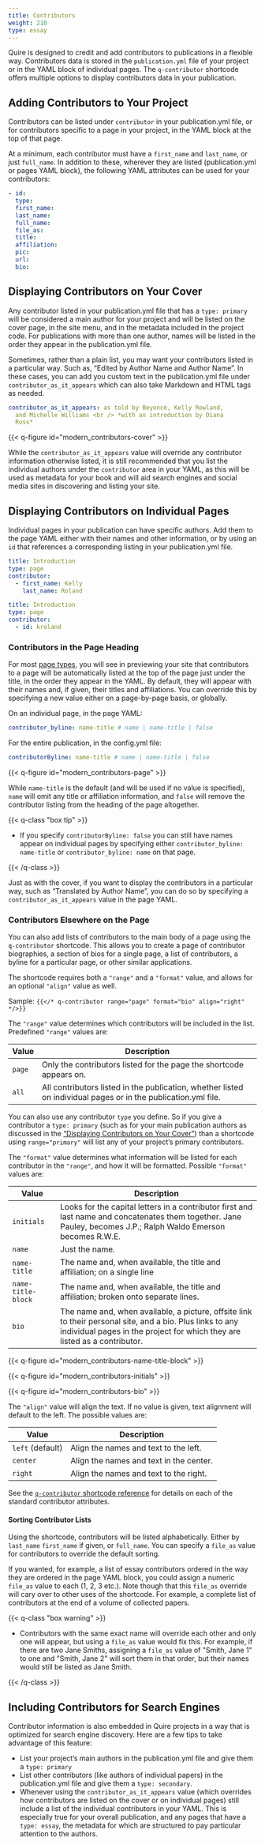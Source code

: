 ```yaml
---
title: Contributors
weight: 210
type: essay
---
```


Quire is designed to credit and add contributors to publications in a flexible way. Contributors data is stored in the `publication.yml` file of your project or in the YAML block of individual pages. The `q-contributor` shortcode offers multiple options to display contributors data in your publication.

## Adding Contributors to Your Project

Contributors can be listed under `contributor` in your publication.yml file, or for contributors specific to a page in your project, in the YAML block at the top of that page.

At a minimum, each contributor must have a `first_name` and `last_name`, or just `full_name`. In addition to these, wherever they are listed (publication.yml or pages YAML block), the following YAML attributes can be used for your contributors:

```YAML
- id:
  type:
  first_name:
  last_name:
  full_name:
  file_as:
  title:
  affiliation:
  pic:
  url:
  bio:
```

## Displaying Contributors on Your Cover

Any contributor listed in your publication.yml file that has a `type: primary` will be considered a main author for your project and will be listed on the cover page, in the site menu, and in the metadata included in the project code. For publications with more than one author, names will be listed in the order they appear in the publication.yml file.

Sometimes, rather than a plain list, you may want your contributors listed in a particular way. Such as, “Edited by Author Name and Author Name”. In these cases, you can add you custom text in the publication.yml file under `contributor_as_it_appears` which can also take Markdown and HTML tags as needed.

```yaml
contributor_as_it_appears: as told by Beyoncé, Kelly Rowland, 
  and Michelle Williams <br /> *with an introduction by Diana
  Ross*
```

{{< q-figure id="modern_contributors-cover" >}}

While the `contributor_as_it_appears` value will override any contributor information otherwise listed, it is still recommended that you list the individual authors under the `contributor` area in your YAML, as this will be used as metadata for your book and will aid search engines and social media sites in discovering and listing your site.

## Displaying Contributors on Individual Pages

Individual pages in your publication can have specific authors. Add them to the page YAML either with their names and other information, or by using an `id` that references a corresponding listing in your publication.yml file.


```YAML
title: Introduction
type: page
contributor:
  - first_name: Kelly
    last_name: Roland
```

```YAML
title: Introduction
type: page
contributor:
  - id: kroland
```

### Contributors in the Page Heading

For most [page types](/guide/pages/#defining-page-types), you will see in previewing your site that contributors to a page will be automatically listed at the top of the page just under the title, in the order they appear in the YAML. By default, they will appear with their names and, if given, their titles and affiliations. You can override this by specifying a new value either on a page-by-page basis, or globally.

On an individual page, in the page YAML:

```yaml
contributor_byline: name-title # name | name-title | false
```

For the entire publication, in the config.yml file:

```yaml
contributorByline: name-title # name | name-title | false
```

{{< q-figure id="modern_contributors-page" >}}

While `name-title` is the default (and will be used if no value is specified), `name` will omit any title or affiliation information, and `false` will remove the contributor listing from the heading of the page altogether.

{{< q-class "box tip" >}}

- If you specify `contributorByline: false` you can still have names appear on individual pages by specifying either `contributor_byline: name-title` or `contributor_byline: name` on that page.

{{< /q-class >}}

Just as with the cover, if you want to display the contributors in a particular way, such as “Translated by Author Name”, you can do so by specifying a `contributor_as_it_appears` value in the page YAML.

### Contributors Elsewhere on the Page

You can also add lists of contributors to the main body of a page using the `q-contributor` shortcode. This allows you to create a page of contributor biographies, a section of bios for a single page, a list of contributors, a byline for a particular page, or other similar applications. 

The shortcode requires both a `"range"` and a `"format"` value, and allows for an optional  `"align"` value as well.

Sample: `{{</* q-contributor range="page" format="bio" align="right" */>}}`

The `"range"` value determines which contributors will be included in the list. Predefined `"range"` values are:

| Value | Description |
| --- | --- |
|`page` | Only the contributors listed for the page the shortcode appears on. |
| `all` | All contributors listed in the publication, whether listed on individual pages or in the publication.yml file. |

You can also use any contributor `type` you define. So if you give a contributor a `type: primary` (such as for your main publication authors as discussed in the [“Displaying Contributors on Your Cover”](#displaying-contributors-on-your-cover)) than a shortcode using `range="primary"` will list any of your project’s primary contributors. 

The `"format"` value determines what information will be listed for each contributor in the `"range"`, and how it will be formatted. Possible `"format"` values are:

| Value | Description |
| --- | --- |
|`initials` | Looks for the capital letters in a contributor first and last name and concatenates them together. Jane Pauley, becomes J.P.; Ralph Waldo Emerson becomes R.W.E. |
| `name` | Just the name. |
| `name-title` | The name and, when available, the title and affiliation; on a single line |
| `name-title-block` | The name and, when available, the title and affiliation; broken onto separate lines. |
| `bio` |  The name and, when available, a picture, offsite link to their personal site, and a bio. Plus links to any individual pages in the project for which they are listed as a contributor. |


{{< q-figure id="modern_contributors-name-title-block" >}}

{{< q-figure id="modern_contributors-initials" >}}
 
{{< q-figure id="modern_contributors-bio" >}}


The `"align"` value will align the text. If no value is given, text alignment will default to the left. The possible values are:

| Value | Description |
| --- | --- |
|`left` (default) | Align the names and text to the left. |
| `center` | Align the names and text in the center. |
|`right` | Align the names and text to the right. |

See the [`q-contributor` shortcode reference](/api-docs/shortcodes#q-contributor) for details on each of the standard contributor attributes.

#### Sorting Contributor Lists

Using the shortcode, contributors will be listed alphabetically. Either by `last_name` `first_name` if given, or `full_name`. You can specify a `file_as` value for contributors to override the default sorting. 

If you wanted, for example, a list of essay contributors ordered in the way they are ordered in the page YAML block, you could assign a numeric `file_as` value to each (1, 2, 3 etc.). Note though that this `file_as` override will cary over to other uses of the shortcode. For example, a complete list of contributors at the end of a volume of collected papers.

{{< q-class "box warning" >}}

- Contributors with the same exact name will override each other and only one will appear, but using a `file_as` value would fix this. For example, if there are two Jane Smiths, assigning a `file_as` value of "Smith, Jane 1" to one and "Smith, Jane 2" will sort them in that order, but their names would still be listed as Jane Smith.

{{< /q-class >}}

## Including Contributors for Search Engines

Contributor information is also embedded in Quire projects in a way that is optimized for search engine discovery. Here are a few tips to take advantage of this feature:

- List your project’s main authors in the publication.yml file and give them a `type: primary` 
- List other contributors (like authors of individual papers) in the publication.yml file and give them a `type: secondary`.
- Whenever using the `contributor_as_it_appears` value (which overrides how contributors are listed on the cover or on individual pages) still include a list of the individual contributors in your YAML. This is especially true for your overall publication, and any pages that have a `type: essay`, the metadata for which are structured to pay particular attention to the authors.

